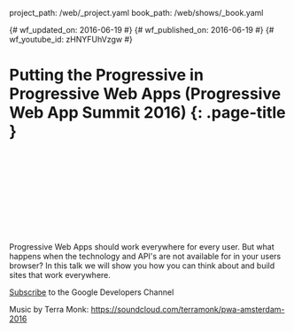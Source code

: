 project_path: /web/_project.yaml
book_path: /web/shows/_book.yaml

{# wf_updated_on: 2016-06-19 #}
{# wf_published_on: 2016-06-19 #}
{# wf_youtube_id: zHNYFUhVzgw #}

# Putting the Progressive in Progressive Web Apps (Progressive Web App Summit 2016) {: .page-title }


<div class="video-wrapper">
  <iframe class="devsite-embedded-youtube-video" data-video-id="zHNYFUhVzgw"
          data-autohide="1" data-showinfo="0" frameborder="0" allowfullscreen>
  </iframe>
</div>


Progressive Web Apps should work everywhere for every user. But what happens when the technology and API's are not available for in your users browser? In this talk we will show you how you can think about and build sites that work everywhere.

[Subscribe](https://goo.gl/LLLNvf) to the Google Developers Channel

Music by Terra Monk: https://soundcloud.com/terramonk/pwa-amsterdam-2016
